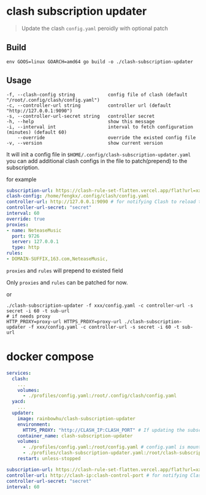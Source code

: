 # clash subscription updater
> Update the clash `config.yaml` peroidly with optional patch

## Build
```shell
env GOOS=linux GOARCH=amd64 go build -o ./clash-subscription-updater
```

## Usage
```shell
-f, --clash-config string            config file of clash (default "/root/.config/clash/config.yaml")
-c, --controller-url string          controller url (default "http://127.0.0.1:9090")
-s, --controller-url-secret string   controller secret
-h, --help                           show this message
-i, --interval int                   interval to fetch configuration (minutes) (default 60)
    --override                       override the existed config file
-v, --version                        show current version

```

It will init a config file in `$HOME/.config/clash-subscription-updater.yaml`
you can add additional clash configs in the file to patch(prepend) to the subscription.

for example
```yaml
subscription-url: https://clash-rule-set-flatten.vercel.app/flat?url=xxxxxxxxx
clash-config: /home/fengkx/.config/clash/config.yaml
controller-url: http://127.0.0.1:9090 # for notifying Clash to reload the configuration.
controller-url-secret: "secret"
interval: 60
override: true
proxies:
- name: NeteaseMusic
  port: 9726
  server: 127.0.0.1
  type: http
rules:
- DOMAIN-SUFFIX,163.com,NeteaseMusic,
```
`proxies` and `rules` will prepend to existed field

Only `proxies` and `rules` can be patched for now.

or
```shell
./clash-subscription-updater -f xxx/config.yaml -c controller-url -s secret -i 60 -t sub-url
# if needs proxy
HTTP_PROXY=proxy-url HTTPS_PROXY=proxy-url ./clash-subscription-updater -f xxx/config.yaml -c controller-url -s secret -i 60 -t sub-url
```

# docker compose

```yaml
services:
  clash:
    ...
    volumes:
      - ./profiles/config.yaml:/root/.config/clash/config.yaml
  yacd:
    ...
  updater:
    image: rainbowhu/clash-subscription-updater
    environment:
      HTTPS_PROXY: "http://CLASH_IP:CLASH_PORT" # If updating the subscription requires a proxy
    container_name: clash-subscription-updater
    volumes:
      - ./profiles/config.yaml:/root/config.yaml # config.yaml is mounted both to clash and to updater.
      - ./profiles/clash-subscription-updater.yaml:/root/clash-subscription-updater.yaml # updater config file
    restart: unless-stopped
```


```yaml
subscription-url: https://clash-rule-set-flatten.vercel.app/flat?url=xxxxxxxxx
controller-url: http://clash-ip:clash-control-port # for notifying Clash to reload the configuration.
controller-url-secret: "secret"
interval: 60
```
